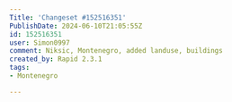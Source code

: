 ```yaml
---
Title: 'Changeset #152516351'
PublishDate: 2024-06-10T21:05:55Z
id: 152516351
user: Simon0997
comment: Niksic, Montenegro, added landuse, buildings
created_by: Rapid 2.3.1
tags:
- Montenegro

---
```

